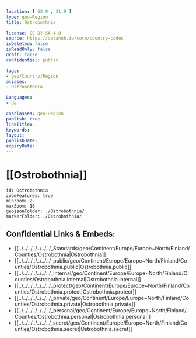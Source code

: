 ```yaml
---
location: [ 62.9 , 21.9 ] 
type: geo-Region
title: Ostrobothnia

license: CC BY-SA 4.0
source: https://datahub.io/core/country-codes
isDeleted: false
isReadOnly: false
draft: false
confidential: public

tags:
- geo/Country/Region
aliases:
- Ostrobothnia

Languages:
- de

cssclasses: geo-Region
publish: true
linkTitle: 
keywords: 
layout: 
publishDate: 
expiryDate: 
---
```


# [[Ostrobothnia]] 

```leaflet
id: Ostrobothnia
zoomFeatures: true 
minZoom: 2 
maxZoom: 18
geojsonFolder: ./Ostrobothnia/
markerFolder: ./Ostrobothnia/
```


## Confidential Links & Embeds: 
- [[../../../../../../../_Standards/geo/Continent/Europe/Europe~North/Finland/Counties/Ostrobothnia|Ostrobothnia]] 
- [[../../../../../../../_public/geo/Continent/Europe/Europe~North/Finland/Counties/Ostrobothnia.public|Ostrobothnia.public]] 
- [[../../../../../../../_internal/geo/Continent/Europe/Europe~North/Finland/Counties/Ostrobothnia.internal|Ostrobothnia.internal]] 
- [[../../../../../../../_protect/geo/Continent/Europe/Europe~North/Finland/Counties/Ostrobothnia.protect|Ostrobothnia.protect]] 
- [[../../../../../../../_private/geo/Continent/Europe/Europe~North/Finland/Counties/Ostrobothnia.private|Ostrobothnia.private]] 
- [[../../../../../../../_personal/geo/Continent/Europe/Europe~North/Finland/Counties/Ostrobothnia.personal|Ostrobothnia.personal]] 
- [[../../../../../../../_secret/geo/Continent/Europe/Europe~North/Finland/Counties/Ostrobothnia.secret|Ostrobothnia.secret]] 

